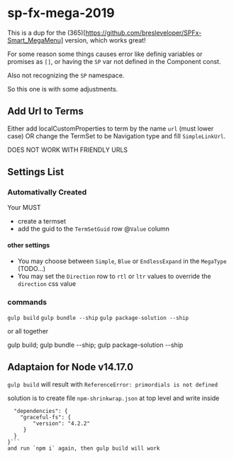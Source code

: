 # sp-fx-mega-2019

This is a dup for the (365)[https://github.com/bresleveloper/SPFx-Smart_MegaMenu] version, which works great!

For some reason some things causes error like definig variables or promises as `[]`, or having the `SP` var not defined in the Component const.

Also not recognizing the `SP` namespace.

So this one is with some adjustments.

## Add Url to Terms

Either add localCustomProperties to term by the name `url` (must lower case) OR change the TermSet to be Navigation type and fill `SimpleLinkUrl`.

DOES NOT WORK WITH FRIENDLY URLS

## Settings List

### Automativally Created

Your MUST

- create a termset
- add the guid to the `TermSetGuid` row @`Value` column

#### other settings

- You may choose between `Simple`, `Blue` or `EndlessExpand` in the `MegaType` (TODO...)
- You may set the `Direction` row to `rtl` or `ltr` values to override the `direction` css value


### commands

`gulp build`
`gulp bundle --ship`
`gulp package-solution --ship`

or all together

gulp build; gulp bundle --ship; gulp package-solution --ship


## Adaptaion for Node v14.17.0
`gulp build` will result with `ReferenceError: primordials is not defined`

solution is to create file `npm-shrinkwrap.json` at top level and write inside
```{
  "dependencies": {
    "graceful-fs": {
        "version": "4.2.2"
     }
  }
}```
and run `npm i` again, then gulp build will work



